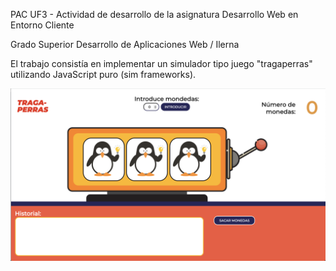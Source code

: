 
<p>PAC UF3 - Actividad de desarrollo de la asignatura Desarrollo Web en Entorno Cliente</p>
<p>Grado Superior Desarrollo de Aplicaciones Web  / Ilerna</p>

El trabajo consistía en implementar un simulador tipo juego "tragaperras" utilizando JavaScript puro (sim frameworks).

<img src="img/thumb.png" width="800">
